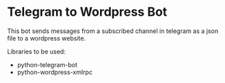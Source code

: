# Telegram to Wordpress Bot
This bot sends messages from a subscribed channel in telegram as a json file to a wordpress website.

Libraries to be used:
- python-telegram-bot
- python-wordpress-xmlrpc